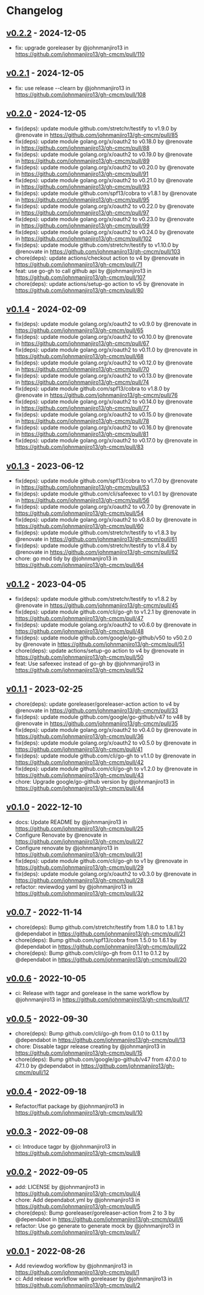 # Changelog

## [v0.2.2](https://github.com/johnmanjiro13/gh-cmcm/compare/v0.2.1...v0.2.2) - 2024-12-05
- fix: upgrade goreleaser by @johnmanjiro13 in https://github.com/johnmanjiro13/gh-cmcm/pull/110

## [v0.2.1](https://github.com/johnmanjiro13/gh-cmcm/compare/v0.2.0...v0.2.1) - 2024-12-05
- fix: use release --clearn by @johnmanjiro13 in https://github.com/johnmanjiro13/gh-cmcm/pull/108

## [v0.2.0](https://github.com/johnmanjiro13/gh-cmcm/compare/v0.1.4...v0.2.0) - 2024-12-05
- fix(deps): update module github.com/stretchr/testify to v1.9.0 by @renovate in https://github.com/johnmanjiro13/gh-cmcm/pull/85
- fix(deps): update module golang.org/x/oauth2 to v0.18.0 by @renovate in https://github.com/johnmanjiro13/gh-cmcm/pull/88
- fix(deps): update module golang.org/x/oauth2 to v0.19.0 by @renovate in https://github.com/johnmanjiro13/gh-cmcm/pull/89
- fix(deps): update module golang.org/x/oauth2 to v0.20.0 by @renovate in https://github.com/johnmanjiro13/gh-cmcm/pull/91
- fix(deps): update module golang.org/x/oauth2 to v0.21.0 by @renovate in https://github.com/johnmanjiro13/gh-cmcm/pull/93
- fix(deps): update module github.com/spf13/cobra to v1.8.1 by @renovate in https://github.com/johnmanjiro13/gh-cmcm/pull/95
- fix(deps): update module golang.org/x/oauth2 to v0.22.0 by @renovate in https://github.com/johnmanjiro13/gh-cmcm/pull/97
- fix(deps): update module golang.org/x/oauth2 to v0.23.0 by @renovate in https://github.com/johnmanjiro13/gh-cmcm/pull/99
- fix(deps): update module golang.org/x/oauth2 to v0.24.0 by @renovate in https://github.com/johnmanjiro13/gh-cmcm/pull/102
- fix(deps): update module github.com/stretchr/testify to v1.10.0 by @renovate in https://github.com/johnmanjiro13/gh-cmcm/pull/103
- chore(deps): update actions/checkout action to v4 by @renovate in https://github.com/johnmanjiro13/gh-cmcm/pull/71
- feat: use go-gh to call github api by @johnmanjiro13 in https://github.com/johnmanjiro13/gh-cmcm/pull/107
- chore(deps): update actions/setup-go action to v5 by @renovate in https://github.com/johnmanjiro13/gh-cmcm/pull/80

## [v0.1.4](https://github.com/johnmanjiro13/gh-cmcm/compare/v0.1.3...v0.1.4) - 2024-02-09
- fix(deps): update module golang.org/x/oauth2 to v0.9.0 by @renovate in https://github.com/johnmanjiro13/gh-cmcm/pull/65
- fix(deps): update module golang.org/x/oauth2 to v0.10.0 by @renovate in https://github.com/johnmanjiro13/gh-cmcm/pull/67
- fix(deps): update module golang.org/x/oauth2 to v0.11.0 by @renovate in https://github.com/johnmanjiro13/gh-cmcm/pull/68
- fix(deps): update module golang.org/x/oauth2 to v0.12.0 by @renovate in https://github.com/johnmanjiro13/gh-cmcm/pull/70
- fix(deps): update module golang.org/x/oauth2 to v0.13.0 by @renovate in https://github.com/johnmanjiro13/gh-cmcm/pull/74
- fix(deps): update module github.com/spf13/cobra to v1.8.0 by @renovate in https://github.com/johnmanjiro13/gh-cmcm/pull/76
- fix(deps): update module golang.org/x/oauth2 to v0.14.0 by @renovate in https://github.com/johnmanjiro13/gh-cmcm/pull/77
- fix(deps): update module golang.org/x/oauth2 to v0.15.0 by @renovate in https://github.com/johnmanjiro13/gh-cmcm/pull/78
- fix(deps): update module golang.org/x/oauth2 to v0.16.0 by @renovate in https://github.com/johnmanjiro13/gh-cmcm/pull/81
- fix(deps): update module golang.org/x/oauth2 to v0.17.0 by @renovate in https://github.com/johnmanjiro13/gh-cmcm/pull/83

## [v0.1.3](https://github.com/johnmanjiro13/gh-cmcm/compare/v0.1.2...v0.1.3) - 2023-06-12
- fix(deps): update module github.com/spf13/cobra to v1.7.0 by @renovate in https://github.com/johnmanjiro13/gh-cmcm/pull/53
- fix(deps): update module github.com/cli/safeexec to v1.0.1 by @renovate in https://github.com/johnmanjiro13/gh-cmcm/pull/56
- fix(deps): update module golang.org/x/oauth2 to v0.7.0 by @renovate in https://github.com/johnmanjiro13/gh-cmcm/pull/54
- fix(deps): update module golang.org/x/oauth2 to v0.8.0 by @renovate in https://github.com/johnmanjiro13/gh-cmcm/pull/60
- fix(deps): update module github.com/stretchr/testify to v1.8.3 by @renovate in https://github.com/johnmanjiro13/gh-cmcm/pull/61
- fix(deps): update module github.com/stretchr/testify to v1.8.4 by @renovate in https://github.com/johnmanjiro13/gh-cmcm/pull/62
- chore: go mod tidy by @johnmanjiro13 in https://github.com/johnmanjiro13/gh-cmcm/pull/64

## [v0.1.2](https://github.com/johnmanjiro13/gh-cmcm/compare/v0.1.1...v0.1.2) - 2023-04-05
- fix(deps): update module github.com/stretchr/testify to v1.8.2 by @renovate in https://github.com/johnmanjiro13/gh-cmcm/pull/45
- fix(deps): update module github.com/cli/go-gh to v1.2.1 by @renovate in https://github.com/johnmanjiro13/gh-cmcm/pull/47
- fix(deps): update module golang.org/x/oauth2 to v0.6.0 by @renovate in https://github.com/johnmanjiro13/gh-cmcm/pull/48
- fix(deps): update module github.com/google/go-github/v50 to v50.2.0 by @renovate in https://github.com/johnmanjiro13/gh-cmcm/pull/51
- chore(deps): update actions/setup-go action to v4 by @renovate in https://github.com/johnmanjiro13/gh-cmcm/pull/50
- feat: Use safeexec instead of go-gh by @johnmanjiro13 in https://github.com/johnmanjiro13/gh-cmcm/pull/52

## [v0.1.1](https://github.com/johnmanjiro13/gh-cmcm/compare/v0.1.0...v0.1.1) - 2023-02-25
- chore(deps): update goreleaser/goreleaser-action action to v4 by @renovate in https://github.com/johnmanjiro13/gh-cmcm/pull/33
- fix(deps): update module github.com/google/go-github/v47 to v48 by @renovate in https://github.com/johnmanjiro13/gh-cmcm/pull/35
- fix(deps): update module golang.org/x/oauth2 to v0.4.0 by @renovate in https://github.com/johnmanjiro13/gh-cmcm/pull/36
- fix(deps): update module golang.org/x/oauth2 to v0.5.0 by @renovate in https://github.com/johnmanjiro13/gh-cmcm/pull/41
- fix(deps): update module github.com/cli/go-gh to v1.1.0 by @renovate in https://github.com/johnmanjiro13/gh-cmcm/pull/42
- fix(deps): update module github.com/cli/go-gh to v1.2.0 by @renovate in https://github.com/johnmanjiro13/gh-cmcm/pull/43
- chore: Upgrade google/go-github version by @johnmanjiro13 in https://github.com/johnmanjiro13/gh-cmcm/pull/44

## [v0.1.0](https://github.com/johnmanjiro13/gh-cmcm/compare/v0.0.7...v0.1.0) - 2022-12-10
- docs: Update README by @johnmanjiro13 in https://github.com/johnmanjiro13/gh-cmcm/pull/25
- Configure Renovate by @renovate in https://github.com/johnmanjiro13/gh-cmcm/pull/27
- Configure renovate by @johnmanjiro13 in https://github.com/johnmanjiro13/gh-cmcm/pull/31
- fix(deps): update module github.com/cli/go-gh to v1 by @renovate in https://github.com/johnmanjiro13/gh-cmcm/pull/29
- fix(deps): update module golang.org/x/oauth2 to v0.3.0 by @renovate in https://github.com/johnmanjiro13/gh-cmcm/pull/28
- refactor: reviewdog yaml by @johnmanjiro13 in https://github.com/johnmanjiro13/gh-cmcm/pull/32

## [v0.0.7](https://github.com/johnmanjiro13/gh-cmcm/compare/v0.0.6...v0.0.7) - 2022-11-14
- chore(deps): Bump github.com/stretchr/testify from 1.8.0 to 1.8.1 by @dependabot in https://github.com/johnmanjiro13/gh-cmcm/pull/21
- chore(deps): Bump github.com/spf13/cobra from 1.5.0 to 1.6.1 by @dependabot in https://github.com/johnmanjiro13/gh-cmcm/pull/22
- chore(deps): Bump github.com/cli/go-gh from 0.1.1 to 0.1.2 by @dependabot in https://github.com/johnmanjiro13/gh-cmcm/pull/20

## [v0.0.6](https://github.com/johnmanjiro13/gh-cmcm/compare/v0.0.5...v0.0.6) - 2022-10-05
- ci: Release with tagpr and gorelease in the same workflow by @johnmanjiro13 in https://github.com/johnmanjiro13/gh-cmcm/pull/17

## [v0.0.5](https://github.com/johnmanjiro13/gh-cmcm/compare/v0.0.4...v0.0.5) - 2022-09-30
- chore(deps): Bump github.com/cli/go-gh from 0.1.0 to 0.1.1 by @dependabot in https://github.com/johnmanjiro13/gh-cmcm/pull/13
- chore: Dissable tagpr release creating by @johnmanjiro13 in https://github.com/johnmanjiro13/gh-cmcm/pull/15
- chore(deps): Bump github.com/google/go-github/v47 from 47.0.0 to 47.1.0 by @dependabot in https://github.com/johnmanjiro13/gh-cmcm/pull/12

## [v0.0.4](https://github.com/johnmanjiro13/gh-cmcm/compare/v0.0.3...v0.0.4) - 2022-09-18
- Refactor/flat package by @johnmanjiro13 in https://github.com/johnmanjiro13/gh-cmcm/pull/10

## [v0.0.3](https://github.com/johnmanjiro13/gh-cmcm/compare/v0.0.2...v0.0.3) - 2022-09-08
- ci: Introduce tagpr by @johnmanjiro13 in https://github.com/johnmanjiro13/gh-cmcm/pull/8

## [v0.0.2](https://github.com/johnmanjiro13/gh-cmcm/compare/v0.0.1...v0.0.2) - 2022-09-05
- add: LICENSE by @johnmanjiro13 in https://github.com/johnmanjiro13/gh-cmcm/pull/4
- chore: Add dependabot.yml by @johnmanjiro13 in https://github.com/johnmanjiro13/gh-cmcm/pull/5
- chore(deps): Bump goreleaser/goreleaser-action from 2 to 3 by @dependabot in https://github.com/johnmanjiro13/gh-cmcm/pull/6
- refactor: Use go generate to generate mock by @johnmanjiro13 in https://github.com/johnmanjiro13/gh-cmcm/pull/7

## [v0.0.1](https://github.com/johnmanjiro13/gh-cmcm/commits/v0.0.1) - 2022-08-26
- Add reviewdog workflow by @johnmanjiro13 in https://github.com/johnmanjiro13/gh-cmcm/pull/1
- ci: Add release workflow with goreleaser by @johnmanjiro13 in https://github.com/johnmanjiro13/gh-cmcm/pull/2
